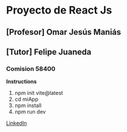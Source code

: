 # Proyecto de React Js

## [Profesor] Omar Jesús Maniás

## [Tutor] Felipe Juaneda

### Comision 58400

**Instructions**

1. npm init vite@latest
1. cd miApp
1. npm install
1. npm run dev

[LinkedIn](https://www.linkedin.com/in/marcelo-oliveto/)
